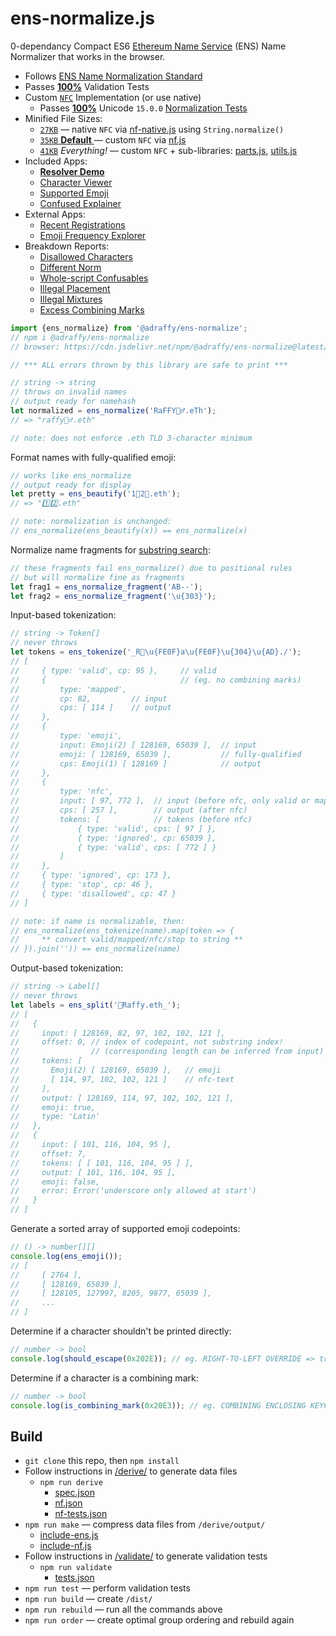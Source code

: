 # ens-normalize.js
0-dependancy Compact ES6 [Ethereum Name Service](https://ens.domains/) (ENS) Name Normalizer that works in the browser.

* Follows [ENS Name Normalization Standard](https://github.com/adraffy/ensip-norm/blob/main/draft.md)
* Passes [**100%**](https://adraffy.github.io/ens-normalize.js/test/validate.html) Validation Tests
* Custom [`NFC`](https://unicode.org/reports/tr15/) Implementation (or use native)
	* Passes [**100%**](https://adraffy.github.io/ens-normalize.js/test/report-nf.html) Unicode `15.0.0` [Normalization Tests](https://www.unicode.org/Public/15.0.0/ucd/NormalizationTest.txt)
* Minified File Sizes: 
	* [`27KB`](./dist/index-xnf.min.js) — native `NFC` via [nf-native.js](./src/nf-native.js) using `String.normalize()`
	* [`35KB` **Default** ](./dist/index.min.js) — custom `NFC` via [nf.js](./src/nf.js)
	* [`41KB`](./dist/all.min.js) *Everything!* — custom `NFC` + sub-libraries: [parts.js](./src/parts.js), [utils.js](./src/utils.js)
* Included Apps:
	* [**Resolver Demo**](https://adraffy.github.io/ens-normalize.js/test/resolver.html)
	* [Character Viewer](https://adraffy.github.io/ens-normalize.js/test/chars.html)
	* [Supported Emoji](https://adraffy.github.io/ens-normalize.js/test/emoji.html)
	* [Confused Explainer](https://adraffy.github.io/ens-normalize.js/test/confused.html)
* External Apps:
	* [Recent Registrations](https://raffy.antistupid.com/eth/ens-regs.html)
	* [Emoji Frequency Explorer](https://raffy.antistupid.com/eth/ens-emoji-freq.html)
* Breakdown Reports:
	* [Disallowed Characters](https://adraffy.github.io/ens-norm-tests/test-breakdown/output/disallowed.html)
	* [Different Norm](https://adraffy.github.io/ens-norm-tests/test-breakdown/output/diff.html)
	* [Whole-script Confusables](https://adraffy.github.io/ens-norm-tests/test-breakdown/output/wholes.html)
	* [Illegal Placement](https://adraffy.github.io/ens-norm-tests/test-breakdown/output/placement.html)
	* [Illegal Mixtures](https://adraffy.github.io/ens-norm-tests/test-breakdown/output/mixtures.html)
	* [Excess Combining Marks](https://adraffy.github.io/ens-norm-tests/test-breakdown/output/cm.html)

```Javascript
import {ens_normalize} from '@adraffy/ens-normalize';
// npm i @adraffy/ens-normalize
// browser: https://cdn.jsdelivr.net/npm/@adraffy/ens-normalize@latest/dist/index.min.js

// *** ALL errors thrown by this library are safe to print ***

// string -> string
// throws on invalid names
// output ready for namehash
let normalized = ens_normalize('RaFFY🚴‍♂️.eTh');
// => "raffy🚴‍♂.eth"

// note: does not enforce .eth TLD 3-character minimum
```
Format names with fully-qualified emoji:
```Javascript
// works like ens_normalize
// output ready for display
let pretty = ens_beautify('1⃣2⃣.eth'); 
// => "1️⃣2️⃣.eth"

// note: normalization is unchanged:
// ens_normalize(ens_beautify(x)) == ens_normalize(x)
```

Normalize name fragments for [substring search](./test/fragment.js):
```Javascript
// these fragments fail ens_normalize() due to positional rules
// but will normalize fine as fragments
let frag1 = ens_normalize_fragment('AB--');
let frag2 = ens_normalize_fragment('\u{303}');
```

Input-based tokenization:
```Javascript
// string -> Token[]
// never throws
let tokens = ens_tokenize('_R💩\u{FE0F}a\u{FE0F}\u{304}\u{AD}./');
// [
//     { type: 'valid', cp: 95 },     // valid
//     {                              // (eg. no combining marks)
//         type: 'mapped', 
//         cp: 82,         // input
//         cps: [ 114 ]    // output
//     }, 
//     { 
//         type: 'emoji',
//         input: Emoji(2) [ 128169, 65039 ],  // input 
//         emoji: [ 128169, 65039 ],           // fully-qualified
//         cps: Emoji(1) [ 128169 ]            // output
//     },
//     {
//         type: 'nfc',
//         input: [ 97, 772 ],  // input (before nfc, only valid or mapped)
//         cps: [ 257 ],        // output (after nfc)
//         tokens: [            // tokens (before nfc)
//             { type: 'valid', cps: [ 97 ] },
//             { type: 'ignored', cp: 65039 },
//             { type: 'valid', cps: [ 772 ] }
//         ]
//     },
//     { type: 'ignored', cp: 173 },
//     { type: 'stop', cp: 46 },
//     { type: 'disallowed', cp: 47 }
// ]

// note: if name is normalizable, then:
// ens_normalize(ens_tokenize(name).map(token => {
//     ** convert valid/mapped/nfc/stop to string **
// }).join('')) == ens_normalize(name)
```

Output-based tokenization:
```Javascript
// string -> Label[]
// never throws
let labels = ens_split('💩Raffy.eth_');
// [
//   {
//     input: [ 128169, 82, 97, 102, 102, 121 ],  
//     offset: 0, // index of codepoint, not substring index!
//                // (corresponding length can be inferred from input)
//     tokens: [
//       Emoji(2) [ 128169, 65039 ],   // emoji
//       [ 114, 97, 102, 102, 121 ]    // nfc-text
//     ],
//     output: [ 128169, 114, 97, 102, 102, 121 ],
//     emoji: true,
//     type: 'Latin'
//   },
//   {
//     input: [ 101, 116, 104, 95 ],
//     offset: 7,
//     tokens: [ [ 101, 116, 104, 95 ] ],
//     output: [ 101, 116, 104, 95 ],
//     emoji: false,
//     error: Error('underscore only allowed at start')
//   }
// ]
```

Generate a sorted array of supported emoji codepoints:
```Javascript
// () -> number[][]
console.log(ens_emoji());
// [
//     [ 2764 ],
//     [ 128169, 65039 ],
//     [ 128105, 127997, 8205, 9877, 65039 ],
//     ...
// ]
```

Determine if a character shouldn't be printed directly:
```Javascript
// number -> bool
console.log(should_escape(0x202E)); // eg. RIGHT-TO-LEFT OVERRIDE => true
```

Determine if a character is a combining mark:
```Javascript
// number -> bool
console.log(is_combining_mark(0x20E3)); // eg. COMBINING ENCLOSING KEYCAP => true
```

## Build

* `git clone` this repo, then `npm install` 
* Follow instructions in [/derive/](./derive/) to generate data files
	* `npm run derive` 
		* [spec.json](./derive/output/spec.json)
		* [nf.json](./derive/output/nf.json)
		* [nf-tests.json](./derive/output/nf-tests.json)
* `npm run make` — compress data files from `/derive/output/`
	* [include-ens.js](./src/include-ens.js)
	* [include-nf.js](./src/include-nf.js)
* Follow instructions in [/validate/](./validate/) to generate validation tests
	* `npm run validate`
		* [tests.json](./validate/tests.json)
* `npm run test` — perform validation tests
* `npm run build` — create `/dist/`
* `npm run rebuild` — run all the commands above
* `npm run order` — create optimal group ordering and rebuild again
